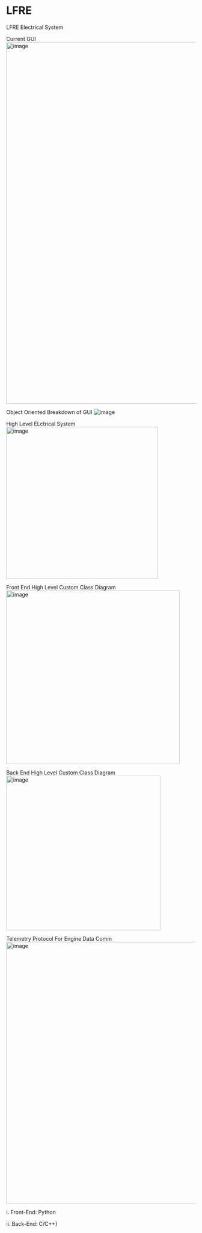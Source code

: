 # LFRE
LFRE Electrical System

Current GUI
<img width="960" alt="image" src="https://github.com/izukaike/LFRE/assets/117411866/d12b1c15-0224-4627-a386-ed0c50803c2d">

Object Oriented Breakdown of GUI
![image](https://github.com/izukaike/LFRE/assets/117411866/d23d8c9e-566f-4f29-9e17-bb5c3276196b)




High Level ELctrical System
<img width="403" alt="image" src="https://github.com/izukaike/LFRE/assets/117411866/58c76b70-0411-4038-a1bd-781bb3f1a6bd">

Front End High Level Custom Class Diagram
<img width="461" alt="image" src="https://github.com/izukaike/LFRE/assets/117411866/a7b7ff5c-b6a7-445d-870b-f7cb6f4f4172">

Back End High Level Custom Class Diagram
<img width="410" alt="image" src="https://github.com/izukaike/LFRE/assets/117411866/c34ecf93-0b3a-43d9-b303-453fe6619c36">

Telemetry Protocol For Engine Data Comm
<img width="695" alt="image" src="https://github.com/izukaike/LFRE/assets/117411866/3d3a34a3-8320-4d8e-b5c5-92c287f12525">


i. Front-End: Python

ii. Back-End: C/C++) 

